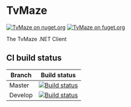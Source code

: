 # TvMaze
[![TvMaze on nuget.org](https://img.shields.io/nuget/v/TvMaze.svg)](https://www.nuget.org/packages/TvMaze) [![TvMaze on fuget.org](https://www.fuget.org/packages/TvMaze/badge.svg)](https://www.fuget.org/packages/TvMaze)

The TvMaze .NET Client

## CI build status

Branch  | Build status
------------- | -------------
Master  | [![Build status](https://ci.appveyor.com/api/projects/status/29plu8my6s5kvfvs/branch/master?svg=true)](https://ci.appveyor.com/project/ztepsic/tvmaze-net/branch/master)		  
Develop  | [![Build status](https://ci.appveyor.com/api/projects/status/29plu8my6s5kvfvs/branch/develop?svg=true)](https://ci.appveyor.com/project/ztepsic/tvmaze-net/branch/develop)
